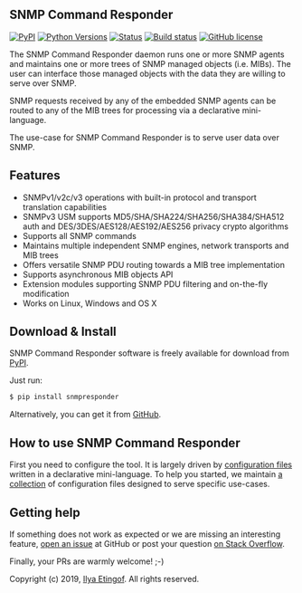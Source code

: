 
SNMP Command Responder
----------------------

[![PyPI](https://img.shields.io/pypi/v/snmpresponder.svg?maxAge=2592000)](https://pypi.org/project/snmpresponder)
[![Python Versions](https://img.shields.io/pypi/pyversions/snmpresponder.svg)](https://pypi.org/project/snmpresponder/)
[![Status](https://img.shields.io/pypi/status/snmpresponder.svg)](https://github.com/etingof/snmpresponder/)
[![Build status](https://travis-ci.org/etingof/snmpresponder.svg?branch=master)](https://travis-ci.org/etingof/snmpresponder)
[![GitHub license](https://img.shields.io/badge/license-BSD-blue.svg)](https://raw.githubusercontent.com/etingof/snmpresponder/master/LICENSE.txt)

The SNMP Command Responder daemon runs one or more SNMP agents and maintains
one or more trees of SNMP managed objects (i.e. MIBs). The user can interface
those managed objects with the data they are willing to serve over SNMP.

SNMP requests received by any of the embedded SNMP agents can be routed to
any of the MIB trees for processing via a declarative mini-language.

The use-case for SNMP Command Responder is to serve user data over
SNMP.

Features
--------

* SNMPv1/v2c/v3 operations with built-in protocol and transport translation capabilities
* SNMPv3 USM supports MD5/SHA/SHA224/SHA256/SHA384/SHA512 auth and
  DES/3DES/AES128/AES192/AES256 privacy crypto algorithms
* Supports all SNMP commands
* Maintains multiple independent SNMP engines, network transports and MIB trees
* Offers versatile SNMP PDU routing towards a MIB tree implementation
* Supports asynchronous MIB objects API
* Extension modules supporting SNMP PDU filtering and on-the-fly modification
* Works on Linux, Windows and OS X

Download & Install
------------------

SNMP Command Responder software is freely available for download from
[PyPI](https://pypi.org/project/snmpresponder).

Just run:

```bash
$ pip install snmpresponder
```

Alternatively, you can get it from [GitHub](https://github.com/etingof/snmpresponder/releases).

How to use SNMP Command Responder
---------------------------------

First you need to configure the tool. It is largely driven by
[configuration files](http://snmplabs.com/snmpresponder/configuration/index.html)
written in a declarative mini-language. To help you started, we maintain
[a collection](http://snmplabs.com/snmpresponder/configuration/index.html#examples)
of configuration files designed to serve specific use-cases.

Getting help
------------

If something does not work as expected or we are missing an interesting feature,
[open an issue](https://github.com/etingof/snmpresponder/issues) at GitHub or
post your question [on Stack Overflow](https://stackoverflow.com/questions/ask).

Finally, your PRs are warmly welcome! ;-)

Copyright (c) 2019, [Ilya Etingof](mailto:etingof@gmail.com). All rights reserved.
